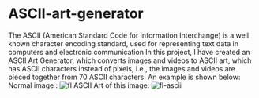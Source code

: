 # ASCII-art-generator
The ASCII (American Standard Code for Information Interchange) is a well known character encoding standard, used for representing text data in computers and electronic communication
In this project, I have created an ASCII Art Generator, which converts images and videos to ASCII art, which has ASCII characters instead of pixels, i.e., the images and videos are pieced together from 70 ASCII characters.
An example is shown below:
Normal image : ![fl](https://user-images.githubusercontent.com/76247110/174473103-1dfec453-fab2-43b7-8c61-b2b00c174138.jpg)
ASCII Art of this image: ![fl-ascii](https://user-images.githubusercontent.com/76247110/174473122-5120914b-2971-4a95-bcf1-a9b27aa591ed.jpg)
